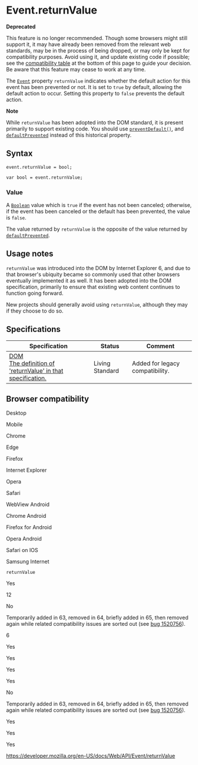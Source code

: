Event.returnValue
=================

**Deprecated**

This feature is no longer recommended. Though some browsers might still support it, it may have already been removed from the relevant web standards, may be in the process of being dropped, or may only be kept for compatibility purposes. Avoid using it, and update existing code if possible; see the [compatibility table](#browser_compatibility) at the bottom of this page to guide your decision. Be aware that this feature may cease to work at any time.

The [`Event`](../event) property `returnValue` indicates whether the default action for this event has been prevented or not. It is set to `true` by default, allowing the default action to occur. Setting this property to `false` prevents the default action.

**Note**

While `returnValue` has been adopted into the DOM standard, it is present primarily to support existing code. You should use [`preventDefault()`](preventdefault), and [`defaultPrevented`](defaultprevented) instead of this historical property.

Syntax
------

    event.returnValue = bool;

    var bool = event.returnValue;

### Value

A [`Boolean`](https://developer.mozilla.org/en-US/docs/Web/JavaScript/Reference/Global_Objects/Boolean) value which is `true` if the event has not been canceled; otherwise, if the event has been canceled or the default has been prevented, the value is `false`.

The value returned by `returnValue` is the opposite of the value returned by [`defaultPrevented`](defaultprevented).

Usage notes
-----------

`returnValue` was introduced into the DOM by Internet Explorer 6, and due to that browser's ubiquity became so commonly used that other browsers eventually implemented it as well. It has been adopted into the DOM specification, primarily to ensure that existing web content continues to function going forward.

New projects should generally avoid using `returnValue`, although they may if they choose to do so.

Specifications
--------------

<table><thead><tr class="header"><th>Specification</th><th>Status</th><th>Comment</th></tr></thead><tbody><tr class="odd"><td><a href="https://dom.spec.whatwg.org/#dom-event-returnvalue">DOM<br />
<span class="small">The definition of 'returnValue' in that specification.</span></a></td><td><span class="spec-living">Living Standard</span></td><td>Added for legacy compatibility.</td></tr></tbody></table>

Browser compatibility
---------------------

Desktop

Mobile

Chrome

Edge

Firefox

Internet Explorer

Opera

Safari

WebView Android

Chrome Android

Firefox for Android

Opera Android

Safari on IOS

Samsung Internet

`returnValue`

Yes

12

No

Temporarily added in 63, removed in 64, briefly added in 65, then removed again while related compatibility issues are sorted out (see [bug 1520756](https://bugzil.la/1520756)).

6

Yes

Yes

Yes

Yes

No

Temporarily added in 63, removed in 64, briefly added in 65, then removed again while related compatibility issues are sorted out (see [bug 1520756](https://bugzil.la/1520756)).

Yes

Yes

Yes

<a href="https://developer.mozilla.org/en-US/docs/Web/API/Event/returnValue" class="_attribution-link">https://developer.mozilla.org/en-US/docs/Web/API/Event/returnValue</a>
